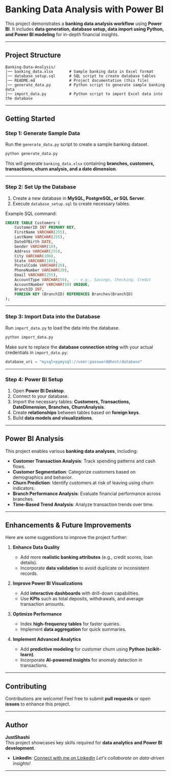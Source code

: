 # **Banking Data Analysis with Power BI**

This project demonstrates a **banking data analysis workflow** using **Power BI**. It includes **data generation, database setup, data import using Python, and Power BI modeling** for in-depth financial insights.

---

## **Project Structure**
```
Banking-Data-Analysis/
│── banking_data.xlsx       # Sample banking data in Excel format
│── database_setup.sql      # SQL script to create database tables
│── README.md               # Project documentation (this file)
│── generate_data.py        # Python script to generate sample banking data
│── import_data.py          # Python script to import Excel data into the database
```

---

## **Getting Started**
### **Step 1: Generate Sample Data**
Run the `generate_data.py` script to create a sample banking dataset.
```bash
python generate_data.py
```
This will generate `banking_data.xlsx` containing **branches, customers, transactions, churn analysis, and a date dimension**.

---

### **Step 2: Set Up the Database**
1. Create a new database in **MySQL, PostgreSQL, or SQL Server**.
2. Execute `database_setup.sql` to create necessary tables.

Example SQL command:
```sql
CREATE TABLE Customers (
    CustomerID INT PRIMARY KEY,
    FirstName VARCHAR(255),
    LastName VARCHAR(255),
    DateOfBirth DATE,
    Gender VARCHAR(10),
    Address VARCHAR(255),
    City VARCHAR(100),
    State VARCHAR(100),
    PostalCode VARCHAR(20),
    PhoneNumber VARCHAR(20),
    Email VARCHAR(255),
    AccountType VARCHAR(50),  -- e.g., Savings, Checking, Credit
    AccountNumber VARCHAR(50) UNIQUE,
    BranchID INT,
    FOREIGN KEY (BranchID) REFERENCES Branches(BranchID)
);
```
---

### **Step 3: Import Data into the Database**
Run `import_data.py` to load the data into the database.
```bash
python import_data.py
```
Make sure to replace the **database connection string** with your actual credentials in `import_data.py`:
```python
database_uri = "mysql+pymysql://user:password@host/database"
```
---

### **Step 4: Power BI Setup**
1. Open **Power BI Desktop**.
2. Connect to your database.
3. Import the necessary tables: **Customers, Transactions, DateDimension, Branches, ChurnAnalysis**.
4. Create **relationships** between tables based on **foreign keys**.
5. Build **data models and visualizations**.

---

## **Power BI Analysis**
This project enables various **banking data analyses**, including:

- **Customer Transaction Analysis**: Track spending patterns and cash flows.
- **Customer Segmentation**: Categorize customers based on demographics and behavior.
- **Churn Prediction**: Identify customers at risk of leaving using churn indicators.
- **Branch Performance Analysis**: Evaluate financial performance across branches.
- **Time-Based Trend Analysis**: Analyze transaction trends over time.

---

## **Enhancements & Future Improvements**
Here are some suggestions to improve the project further:

1. **Enhance Data Quality**  
   - Add more **realistic banking attributes** (e.g., credit scores, loan details).
   - Incorporate **data validation** to avoid duplicate or inconsistent records.

2. **Improve Power BI Visualizations**  
   - Add **interactive dashboards** with drill-down capabilities.  
   - Use **KPIs** such as total deposits, withdrawals, and average transaction amounts.

3. **Optimize Performance**  
   - Index **high-frequency tables** for faster queries.  
   - Implement **data aggregation** for quick summaries.

4. **Implement Advanced Analytics**  
   - Add **predictive modeling** for customer churn using **Python (scikit-learn)**.  
   - Incorporate **AI-powered insights** for anomaly detection in transactions.

---

## **Contributing**
Contributions are welcome! Feel free to submit **pull requests** or open **issues** to enhance this project.

---

## **Author**
**JustShashi**  
This project showcases key skills required for **data analytics and Power BI development**.

- **LinkedIn**: [Connect with me on LinkedIn](https://www.linkedin.com/in/venkata-manikanta-sasank-reddy-ramireddy-a7158730b/) 
*Let's collaborate on data-driven insights!*

---


